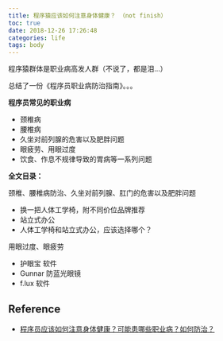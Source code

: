 ```yaml
---
title: 程序猿应该如何注意身体健康？ （not finish）
toc: true
date: 2018-12-26 17:26:48
categories: life
tags: body
---
```


程序猿群体是职业病高发人群（不说了，都是泪...）

总结了一份《程序员职业病防治指南》。。。

<!-- more -->

**程序员常见的职业病**

- 颈椎病
- 腰椎病
- 久坐对前列腺的危害以及肥胖问题
- 眼疲劳、用眼过度
- 饮食、作息不规律导致的胃病等一系列问题

**全文目录：**

颈椎、腰椎病防治、久坐对前列腺、肛门的危害以及肥胖问题

- 换一把人体工学椅，附不同价位品牌推荐
- 站立式办公
- 人体工学椅和站立式办公，应该选择哪个？

用眼过度、眼疲劳

- 护眼宝 软件
- Gunnar 防蓝光眼镜
- f.lux 软件

## Reference

- [程序员应该如何注意身体健康？可能患哪些职业病？如何防治？][1]

[1]: https://www.zhihu.com/question/20402689
